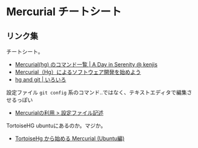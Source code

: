 # Mercurial チートシート

## リンク集

チートシート。

* [Mercurial(hg) のコマンド一覧 | A Day in Serenity @ kenjis](http://d.hatena.ne.jp/Kenji_s/20110203/1296696735)
* [Mercurial（Hg）によるソフトウェア開発を始めよう](https://ja.osdn.net/hg/)
* [hg and git | いろいろ](http://misc.e-hdk.com/hg-and-git)

設定ファイル `git config` 系のコマンド..ではなく、テキストエディタで編集させるっぽい

* [Mercurialの利用 > 設定ファイル記述](http://www.lares.dti.ne.jp/~foozy/fujiguruma/scm/mercurial-config.html#[ui]%20username)


TortoiseHG ubuntuにあるのか。マジか。

* [TortoiseHg から始める Mercurial (Ubuntu編)](http://cointoss.hatenablog.com/entry/2012/12/02/145322)
